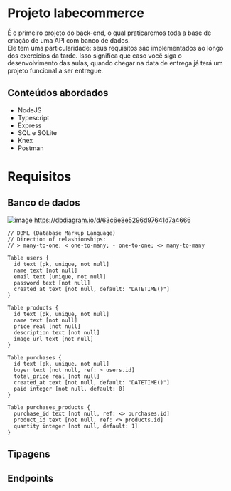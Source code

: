 # Projeto labecommerce

É o primeiro projeto do back-end, o qual praticaremos toda a base de criação de uma API com banco de dados.<br>
Ele tem uma particularidade: seus requisitos são implementados ao longo dos exercícios da tarde. Isso significa que caso você siga o desenvolvimento das aulas, quando chegar na data de entrega já terá um projeto funcional a ser entregue.

## Conteúdos abordados

- NodeJS
- Typescript
- Express
- SQL e SQLite
- Knex
- Postman

# Requisitos

## Banco de dados
![image](https://user-images.githubusercontent.com/29845719/214396608-ddcfd097-e615-44f9-acbe-f815f9abb83f.png)
https://dbdiagram.io/d/63c6e8e5296d97641d7a4666

```
// DBML (Database Markup Language)
// Direction of relashionships:
// > many-to-one; < one-to-many; - one-to-one; <> many-to-many

Table users {
  id text [pk, unique, not null]
  name text [not null]
  email text [unique, not null]
  password text [not null]
  created_at text [not null, default: "DATETIME()"]
}

Table products {
  id text [pk, unique, not null]
  name text [not null]
  price real [not null]
  description text [not null]
  image_url text [not null]
}

Table purchases {
  id text [pk, unique, not null]
  buyer text [not null, ref: > users.id]
  total_price real [not null]
  created_at text [not null, default: "DATETIME()"]
  paid integer [not null, default: 0]
}

Table purchases_products {
  purchase_id text [not null, ref: <> purchases.id]
  product_id text [not null, ref: <> products.id]
  quantity integer [not null, default: 1]
}
```

## Tipagens

## Endpoints
